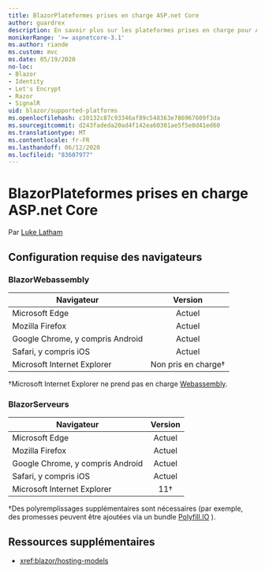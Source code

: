 ```yaml
---
title: BlazorPlateformes prises en charge ASP.net Core
author: guardrex
description: En savoir plus sur les plateformes prises en charge pour ASP.NET Core Blazor .
monikerRange: '>= aspnetcore-3.1'
ms.author: riande
ms.custom: mvc
ms.date: 05/19/2020
no-loc:
- Blazor
- Identity
- Let's Encrypt
- Razor
- SignalR
uid: blazor/supported-platforms
ms.openlocfilehash: c10132c87c93346af89c548363e786967609f3da
ms.sourcegitcommit: d243fadeda20ad4f142ea60301ae5f5e0d41ed60
ms.translationtype: MT
ms.contentlocale: fr-FR
ms.lasthandoff: 06/12/2020
ms.locfileid: "83607977"
---
```

# <a name="aspnet-core-blazor-supported-platforms"></a>BlazorPlateformes prises en charge ASP.net Core

Par [Luke Latham](https://github.com/guardrex)

## <a name="browser-requirements"></a>Configuration requise des navigateurs

### <a name="blazor-webassembly"></a>BlazorWebassembly

| Navigateur                          | Version               |
| -------------------------------- | :-------------------: |
| Microsoft Edge                   | Actuel               |
| Mozilla Firefox                  | Actuel               |
| Google Chrome, y compris Android | Actuel               |
| Safari, y compris iOS            | Actuel               |
| Microsoft Internet Explorer      | Non pris en charge&dagger; |

&dagger;Microsoft Internet Explorer ne prend pas en charge [Webassembly](https://webassembly.org).

### <a name="blazor-server"></a>BlazorServeurs

| Navigateur                          | Version    |
| -------------------------------- | :--------: |
| Microsoft Edge                   | Actuel    |
| Mozilla Firefox                  | Actuel    |
| Google Chrome, y compris Android | Actuel    |
| Safari, y compris iOS            | Actuel    |
| Microsoft Internet Explorer      | 11&dagger; |

&dagger;Des polyremplissages supplémentaires sont nécessaires (par exemple, des promesses peuvent être ajoutées via un bundle [Polyfill.IO](https://polyfill.io/v3/) ).

## <a name="additional-resources"></a>Ressources supplémentaires

* <xref:blazor/hosting-models>
